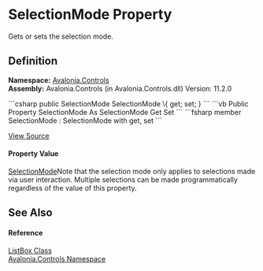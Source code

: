 # SelectionMode Property


Gets or sets the selection mode.



## Definition
**Namespace:** <a href="N_Avalonia_Controls">Avalonia.Controls</a>  
**Assembly:** Avalonia.Controls (in Avalonia.Controls.dll) Version: 11.2.0

<Tabs groupId="api-code-preview">
<TabItem value="csharp" label="C#">
```csharp
public SelectionMode SelectionMode \{ get; set; }
```
</TabItem>
<TabItem value="vb" label="VB">
```vb
Public Property SelectionMode As SelectionMode
	Get
	Set
```
</TabItem>
<TabItem value="fsharp" label="F#">
```fsharp
member SelectionMode : SelectionMode with get, set
```
</TabItem>
</Tabs>



<a href="https://github.com/AvaloniaUI/Avalonia/tree/master/src/Avalonia.Controls/ListBox.cs#L105" title="View the source code">View Source</a>



#### Property Value
<a href="T_Avalonia_Controls_SelectionMode">SelectionMode</a>Note that the selection mode only applies to selections made via user interaction. Multiple selections can be made programmatically regardless of the value of this property.

## See Also


#### Reference
<a href="T_Avalonia_Controls_ListBox">ListBox Class</a>  
<a href="N_Avalonia_Controls">Avalonia.Controls Namespace</a>  
